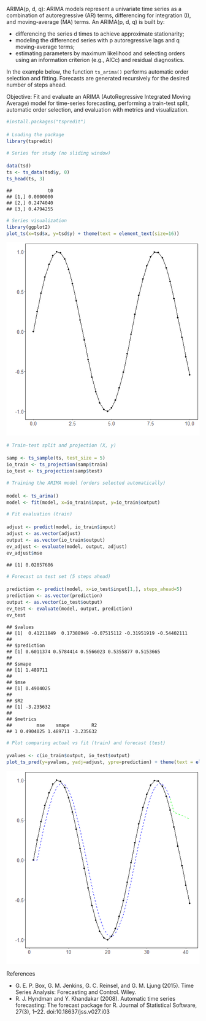 ARIMA(p, d, q): ARIMA models represent a univariate time series as a combination of autoregressive (AR) terms, differencing for integration (I), and moving-average (MA) terms. An ARIMA(p, d, q) is built by:
- differencing the series d times to achieve approximate stationarity;
- modeling the differenced series with p autoregressive lags and q moving-average terms;
- estimating parameters by maximum likelihood and selecting orders using an information criterion (e.g., AICc) and residual diagnostics.

In the example below, the function `ts_arima()` performs automatic order selection and fitting. Forecasts are generated recursively for the desired number of steps ahead.

Objective: Fit and evaluate an ARIMA (AutoRegressive Integrated Moving Average) model for time-series forecasting, performing a train-test split, automatic order selection, and evaluation with metrics and visualization.



``` r
#install.packages("tspredit")

# Loading the package
library(tspredit) 
```


``` r
# Series for study (no sliding window)

data(tsd)
ts <- ts_data(tsd$y, 0)
ts_head(ts, 3)
```

```
##             t0
## [1,] 0.0000000
## [2,] 0.2474040
## [3,] 0.4794255
```


``` r
# Series visualization
library(ggplot2)
plot_ts(x=tsd$x, y=tsd$y) + theme(text = element_text(size=16))
```

![plot of chunk unnamed-chunk-3](fig/ts_arima/unnamed-chunk-3-1.png)


``` r
# Train-test split and projection (X, y)

samp <- ts_sample(ts, test_size = 5)
io_train <- ts_projection(samp$train)
io_test <- ts_projection(samp$test)
```


``` r
# Training the ARIMA model (orders selected automatically)

model <- ts_arima()
model <- fit(model, x=io_train$input, y=io_train$output)
```


``` r
# Fit evaluation (train)

adjust <- predict(model, io_train$input)
adjust <- as.vector(adjust)
output <- as.vector(io_train$output)
ev_adjust <- evaluate(model, output, adjust)
ev_adjust$mse
```

```
## [1] 0.02857686
```


``` r
# Forecast on test set (5 steps ahead)

prediction <- predict(model, x=io_test$input[1,], steps_ahead=5)
prediction <- as.vector(prediction)
output <- as.vector(io_test$output)
ev_test <- evaluate(model, output, prediction)
ev_test
```

```
## $values
## [1]  0.41211849  0.17388949 -0.07515112 -0.31951919 -0.54402111
## 
## $prediction
## [1] 0.6011374 0.5784414 0.5566023 0.5355877 0.5153665
## 
## $smape
## [1] 1.489711
## 
## $mse
## [1] 0.4904025
## 
## $R2
## [1] -3.235632
## 
## $metrics
##         mse    smape        R2
## 1 0.4904025 1.489711 -3.235632
```


``` r
# Plot comparing actual vs fit (train) and forecast (test)

yvalues <- c(io_train$output, io_test$output)
plot_ts_pred(y=yvalues, yadj=adjust, ypre=prediction) + theme(text = element_text(size=16))
```

![plot of chunk unnamed-chunk-8](fig/ts_arima/unnamed-chunk-8-1.png)

References
- G. E. P. Box, G. M. Jenkins, G. C. Reinsel, and G. M. Ljung (2015). Time Series Analysis: Forecasting and Control. Wiley.
- R. J. Hyndman and Y. Khandakar (2008). Automatic time series forecasting: The forecast package for R. Journal of Statistical Software, 27(3), 1–22. doi:10.18637/jss.v027.i03
